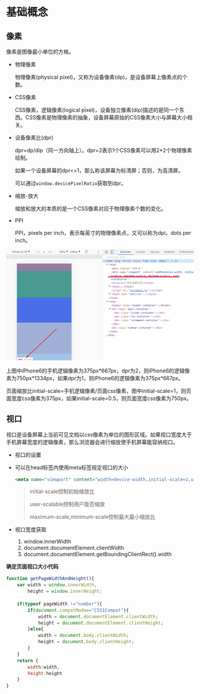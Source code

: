 # 基础概念

## 像素

像素是图像最小单位的方格。

* 物理像素

  物理像素(physical pixel)，又称为设备像素(dp)，是设备屏幕上像素点的个数。

* CSS像素

  CSS像素，逻辑像素(logical pixel)，设备独立像素(dip)描述的是同一个东西。CSS像素是物理像素的抽象，设备屏幕原始的CSS像素大小与屏幕大小相关。

* 设备像素比(dpr)

  dpr=dp/dip（同一方向轴上）。dpr=2表示1个CSS像素可以用2*2个物理像素绘制。

  如果一个设备屏幕的dpr<=1，那么称该屏幕为标清屏；否则，为高清屏。

  可以通过`window.devicePixelRatio`获取到dpr。

* 缩放-放大

  缩放和放大的本质的是一个CSS像素对应于物理像素个数的变化。

* PPI

  PPI，pixels per inch，表示每英寸的物理像素点，又可以称为dpi，dots per inch。

![](../../images/dpr_initial-scale.png)

上图中iPhone6的手机逻辑像素为375px*667px，dpr为2，则iPhone6的逻辑像素为750px\*1334px，如果dpr为1，则iPhone6的逻辑像素为375px\*667px。

页面缩放比initial-scale=手机逻辑像素/页面css像素，图中initial-scale=1，则页面宽度css像素为375px，如果initial-scale=0.5，则页面宽度css像素为750px。

## 视口

视口是设备屏幕上当前可见文档以css像素为单位的图形区域。如果视口宽度大于手机屏幕宽度的逻辑像素，那么浏览器会进行缩放使手机屏幕能容纳视口。

* 视口的设置

* 可以在head标签内使用meta标签规定视口的大小

  ```html
  <meta name="viewport" content="width=device-width,initial-scale=1,user-scalable=no,maximum-scale=1,minimum-scale=1">
  ```

  > initial-scale控制初始缩放比
  >
  > user-scalable控制用户能否缩放
  >
  > maximum-scale,minimum-scale控制最大最小缩放比

* 视口宽度获取

  1. window.innerWidth
  2. document.documentElement.clientWidth
  3. document.documentElement.getBoundingClientRect().width

**确定页面视口大小代码**

```javascript
function getPageWidthAndHeight(){
    var width = window.innerWidth,
        height = window.innerHeight;
   
    if(typeof pageWidth !="number"){
        if(document.compatMode=="CSS1Compat"){
            width = document.documentElement.clientWidth;
            height = document.documentElement.clientHeight;
        }else{
            width = document.body.clientWidth;
            height = document.body.clientHeight;
        }
    }
    return {
        width:width,
        height:height
    }
}
```






